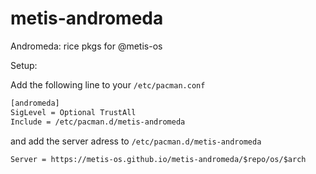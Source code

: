 # metis-andromeda
Andromeda: rice pkgs for @metis-os


Setup:

Add the following line to your `/etc/pacman.conf`
```bash
[andromeda]
SigLevel = Optional TrustAll
Include = /etc/pacman.d/metis-andromeda
```
and add the server adress to `/etc/pacman.d/metis-andromeda`

```
Server = https://metis-os.github.io/metis-andromeda/$repo/os/$arch
```
